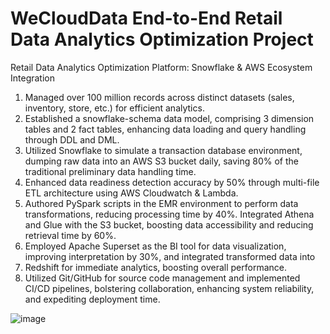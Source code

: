 # WeCloudData End-to-End Retail Data Analytics Optimization Project

Retail Data Analytics Optimization Platform: Snowflake & AWS Ecosystem Integration

1. Managed over 100 million records across distinct datasets (sales, inventory, store, etc.) for efficient analytics.
2. Established a snowflake-schema data model, comprising 3 dimension tables and 2 fact tables, enhancing data loading and query handling through DDL and DML.
3. Utilized Snowflake to simulate a transaction database environment, dumping raw data into an AWS S3 bucket daily, saving 80% of the traditional preliminary data handling time.
4. Enhanced data readiness detection accuracy by 50% through multi-file ETL architecture using AWS Cloudwatch & Lambda.
5. Authored PySpark scripts in the EMR environment to perform data transformations, reducing processing time by 40%. Integrated Athena and Glue with the S3 bucket, boosting data accessibility and reducing retrieval time by 60%.
6. Employed Apache Superset as the BI tool for data visualization, improving interpretation by 30%, and integrated transformed data into
7. Redshift for immediate analytics, boosting overall performance.
8. Utilized Git/GitHub for source code management and implemented CI/CD pipelines, bolstering collaboration, enhancing system reliability, and expediting deployment time.

![image](https://github.com/20000705/WeCloudData-Project/assets/113875251/a8ee768e-d066-4057-ad2a-565f40b815d7)
